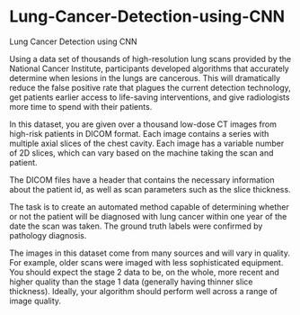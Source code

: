 # Lung-Cancer-Detection-using-CNN
Lung Cancer Detection using CNN



Using a data set of thousands of high-resolution lung scans provided by the National Cancer Institute, participants developed algorithms that accurately determine when lesions in the lungs are cancerous. This will dramatically reduce the false positive rate that plagues the current detection technology, get patients earlier access to life-saving interventions, and give radiologists more time to spend with their patients.


In this dataset, you are given over a thousand low-dose CT images from high-risk patients in DICOM format. Each image contains a series with multiple axial slices of the chest cavity. Each image has a variable number of 2D slices, which can vary based on the machine taking the scan and patient.

The DICOM files have a header that contains the necessary information about the patient id, as well as scan parameters such as the slice thickness.

The task is to create an automated method capable of determining whether or not the patient will be diagnosed with lung cancer within one year of the date the scan was taken. The ground truth labels were confirmed by pathology diagnosis.

The images in this dataset come from many sources and will vary in quality. For example, older scans were imaged with less sophisticated equipment. You should expect the stage 2 data to be, on the whole, more recent and higher quality than the stage 1 data (generally having thinner slice thickness). Ideally, your algorithm should perform well across a range of image quality.
